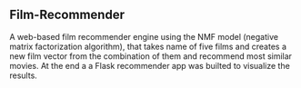 ## Film-Recommender

A web-based film recommender engine using the NMF model (negative matrix factorization algorithm), that takes name of five films and creates a new film vector from the combination of them and recommend most similar movies. At the end a a Flask recommender app was builted to visualize the results.
